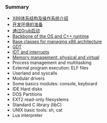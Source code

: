 ### Summary

* [X86体系结构及操作系统介绍](Chapter-1/README.md)
* [开发环境的准备](Chapter-2/README.md)
* [通过Grub启动](Chapter-3/README.md)
* [Backbone of the OS and C++ runtime](Chapter-4/README.md)
* [Base classes for managing x86 architecture](Chapter-5/README.md)
* [GDT](Chapter-6/README.md)
* [IDT and interrupts](Chapter-7/README.md)
* [Memory management: physical and virtual](Chapter-8/README.md)
* Process management and multitasking
* External program execution: ELF files
* Userland and syscalls
* Modular drivers
* Some basics modules: console, keyboard
* IDE Hard disks
* DOS Partitions
* EXT2 read-only filesystems
* Standard C library (libC)
* UNIX basic tools: sh, cat
* Lua interpreter